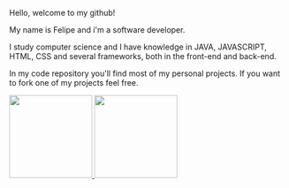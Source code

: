 Hello, welcome to my github!

My name is Felipe and i'm a software developer. 

I study computer science and I have knowledge in JAVA, JAVASCRIPT, HTML, CSS and several frameworks, both in the front-end and back-end.

In my code  repository you'll find most of my personal projects. If you want to fork one of my projects feel free.

<a href="https://github.com/fehferreira">
  <img height="150em" src="https://github-readme-stats.vercel.app/api?username=fehferreira&theme=dracula&show_icons=true"/>
  <img height="150em" src="https://github-readme-stats.vercel.app/api/top-langs/?username=fehferreira&layout=compact&theme=dracula"/>
<div>

